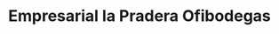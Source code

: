 ---
title: "Empresarial la Pradera Ofibodegas"
url: /ciudad-de-guatemala/empresarial-la-pradera-ofibodegas/
shop: comodidad
---